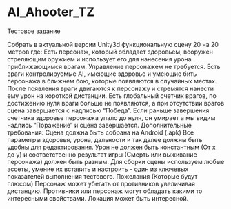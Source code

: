 # AI_Ahooter_TZ
Тестовое задание

Собрать в актуальной версии Unity3d функциональную сцену 20 на 20 метров где: Есть персонаж, который обладает здоровьем, вооружен стреляющим оружием и использует его для нанесения урона приближающимся врагам. Управление персонажем не требуется. Есть враги контролируемые AI, имеющие здоровье и умеющие бить персонажа в ближнем бою, которые появляются в случайных местах. После появления враги двигаются к персонажу и стремятся нанести ему урон на короткой дистанции. Есть глобальный счетчик врагов, по достижению нуля враги больше не появляются, а при отсутствии врагов сцена завершается с надписью “Победа”. Если раньше завершения счетчика здоровье персонажа упало до нуля, он умирает а мы видим надпись “Поражение” и сцена завершается.  Дополнительные требования: Сцена должна быть собрана на Android (.apk) Все параметры здоровья, урона, дальности и так далее должны быть удобны для редактирования.  Урон не должен быть константным (От x до y) и соответственно результат игры (Смерть или выживание персонажа) должен быть разным. Для сборки сцены используем любые ассеты, умение их вставить и настроить - один из ключевых показателей выполнения тестового.  Пожелания (Которые будут плюсом) Персонаж может убегать от противников увеличивая дистанцию. Противники или персонаж могут обладать какими то интересными свойствами.  Локация может быть интересной.
